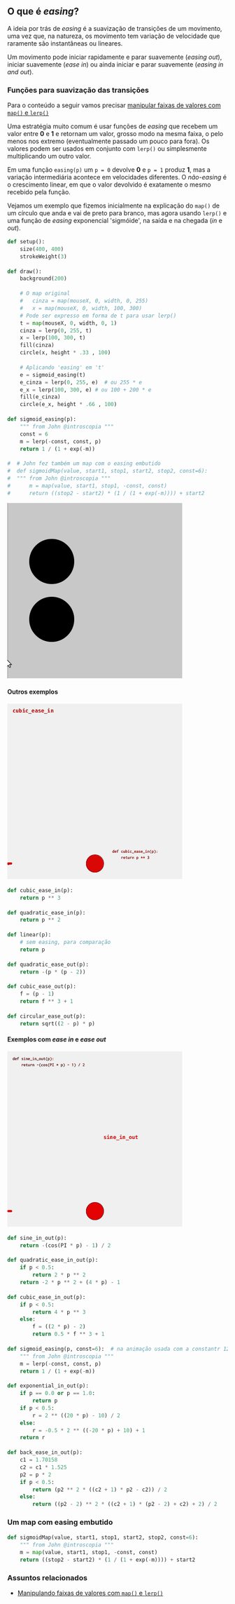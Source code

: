 ##  O que é *easing*?

A ideia por trás de *easing* é a suavização de transições de um movimento, uma vez que, na natureza, os movimento tem variação de velocidade que raramente são instantâneas ou lineares. 

Um movimento pode iniciar rapidamente  e parar suavemente (*easing out*), iniciar suavemente (*ease in*) ou ainda iniciar e parar suavemente (*easing in and out*).

### Funções para suavização das transições

Para o conteúdo a seguir vamos precisar [manipular faixas de valores com `map()` e `lerp()`](map_lerp.md)

Uma estratégia muito comum é  usar funções de *easing* que recebem um valor entre **0** e **1** e retornam um valor, grosso modo na mesma faixa, o pelo menos nos extremo (eventualmente passado um pouco para fora). Os valores podem ser usados em conjunto com `lerp()` ou simplesmente multiplicando um outro valor.

Em uma função `easing(p)` um `p = 0` devolve **0** e `p = 1` produz **1**, mas a variação intermediária acontece em velocidades diferentes. O *não-easing* é o crescimento linear, em que o valor devolvido é exatamente o mesmo recebido pela função.

Vejamos um exemplo que fizemos inicialmente na explicação do `map()` de um círculo que anda e vai de preto para branco, mas agora usando `lerp()` e uma função de *easing* exponencial 'sigmóide', na saída e na chegada (*in* e *out*).

```python
def setup():
    size(400, 400)
    strokeWeight(3)
    
def draw():
    background(200)
    
    # O map original
    #   cinza = map(mouseX, 0, width, 0, 255)
    #   x = map(mouseX, 0, width, 100, 300)
    # Pode ser expresso em forma de t para usar lerp()
    t = map(mouseX, 0, width, 0, 1)    
    cinza = lerp(0, 255, t)
    x = lerp(100, 300, t)
    fill(cinza)
    circle(x, height * .33 , 100)

    # Aplicando 'easing' em 't'
    e = sigmoid_easing(t)
    e_cinza = lerp(0, 255, e)  # ou 255 * e  
    e_x = lerp(100, 300, e) # ou 100 + 200 * e
    fill(e_cinza)
    circle(e_x, height * .66 , 100)
     
def sigmoid_easing(p):
    """ from John @introscopia """
    const = 6
    m = lerp(-const, const, p)
    return 1 / (1 + exp(-m))

#  # John fez também um map com o easing embutido
#  def sigmoidMap(value, start1, stop1, start2, stop2, const=6):
#  """ from John @introscopia """
#      m = map(value, start1, stop1, -const, const)
#      return ((stop2 - start2) * (1 / (1 + exp(-m)))) + start2
```

![](assets/easing_1b.gif)

#### Outros exemplos

![](assets/easing_2.gif)

```python
def cubic_ease_in(p):
    return p ** 3

def quadratic_ease_in(p):
    return p ** 2

def linear(p):
    # sem easing, para comparação
    return p

def quadratic_ease_out(p):
    return -(p * (p - 2))

def cubic_ease_out(p):
    f = (p - 1)
    return f ** 3 + 1

def circular_ease_out(p):
    return sqrt((2 - p) * p)
```

#### Exemplos com *ease in*  e *ease out*

![](assets/easing_3.gif)



```python
def sine_in_out(p):
    return -(cos(PI * p) - 1) / 2

def quadratic_ease_in_out(p):
    if p < 0.5:
        return 2 * p ** 2
    return -2 * p ** 2 + (4 * p) - 1

def cubic_ease_in_out(p):
    if p < 0.5:
        return 4 * p ** 3
    else:
        f = ((2 * p) - 2)
        return 0.5 * f ** 3 + 1

def sigmoid_easing(p, const=6):  # na animação usada com a constantr 12 também
    """ from John @introscopia """
    m = lerp(-const, const, p)
    return 1 / (1 + exp(-m))

def exponential_in_out(p):
    if p == 0.0 or p == 1.0:
        return p
    if p < 0.5:
        r = 2 ** ((20 * p) - 10) / 2
    else:
        r = -0.5 * 2 ** ((-20 * p) + 10) + 1
    return r

def back_ease_in_out(p):
    c1 = 1.70158
    c2 = c1 * 1.525
    p2 = p * 2
    if p < 0.5:
        return (p2 ** 2 * ((c2 + 1) * p2 - c2)) / 2
    else:
        return ((p2 - 2) ** 2 * ((c2 + 1) * (p2 - 2) + c2) + 2) / 2
```




### Um map com easing embutido

```python
def sigmoidMap(value, start1, stop1, start2, stop2, const=6):
    """ from John @introscopia """
    m = map(value, start1, stop1, -const, const)
    return ((stop2 - start2) * (1 / (1 + exp(-m)))) + start2
```





### Assuntos relacionados

- [Manipulando faixas de valores com `map()` e `lerp()`](map_lerp.md)
